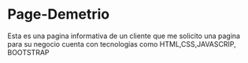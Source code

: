 # Page-Demetrio
Esta es una pagina informativa de un cliente que me solicito una pagina para su negocio 
cuenta con tecnologias como HTML,CSS,JAVASCRIP, BOOTSTRAP
